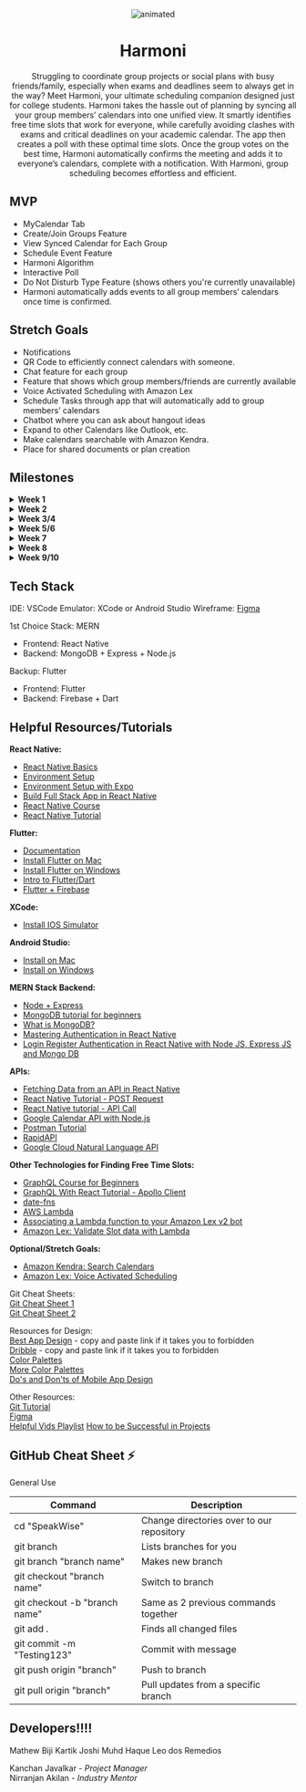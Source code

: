 

<p align="center">
  <img src="https://github.com/acm-projects/SpeakWise/assets/112922432/463d7323-d94d-4dad-ad6b-39a99ba1cde9" alt="animated" />
</p>

<h1 align="center"> Harmoni </h1>

<div align="center"> Struggling to coordinate group projects or social plans with busy friends/family, especially when exams and deadlines seem to always get in the way? Meet Harmoni, your ultimate scheduling companion designed just for college students. Harmoni takes the hassle out of planning by syncing all your group members’ calendars into one unified view. It smartly identifies free time slots that work for everyone, while carefully avoiding clashes with exams and critical deadlines on your academic calendar. The app then creates a poll with these optimal time slots. Once the group votes on the best time, Harmoni automatically confirms the meeting and adds it to everyone’s calendars, complete with a notification. With Harmoni, group scheduling becomes effortless and efficient. </div>


## MVP
- MyCalendar Tab
- Create/Join Groups Feature
- View Synced Calendar for Each Group
- Schedule Event Feature
- Harmoni Algorithm
- Interactive Poll
- Do Not Disturb Type Feature (shows others you're currently unavailable)
- Harmoni automatically adds events to all group members’ calendars once time is confirmed.

## Stretch Goals 
- Notifications
- QR Code to efficiently connect calendars with someone.
- Chat feature for each group
- Feature that shows which group members/friends are currently available
- Voice Activated Scheduling with Amazon Lex
- Schedule Tasks through app that will automatically add to group members’ calendars
- Chatbot where you can ask about hangout ideas
- Expand to other Calendars like Outlook, etc.
- Make calendars searchable with Amazon Kendra.
- Place for shared documents or plan creation



## Milestones 
<details closed>
<summary>  <strong> Week 1 </strong> </summary>
<br>
  
- Decide frontend/backend teams
- Finalize tech stack
- Research/Learn Tech Stack
- Environment Setup
- Learn Git/Github
- Begin App Design with Figma


</details>

<details closed>
<summary>  <strong> Week 2 </strong> </summary>
<br>
  
- Frontend:
  - Finish Figma Design and Prototype by the end of week
  - Learn React Native
- Backend:
  - Start looking into the API’s
  - Set up User Authentication
  - Set up Database

  
</details>

<details closed>
<summary>  <strong> Week 3/4 </strong> </summary>
<br>
  
- Frontend:
  - Login/Sign Up Pages
  - Home Page
  - MyCalendar/Connect Calendar Page
  - Shows schedule for current week
  - Groups page
- Backend:
  - Integrate Google Calendar API to display schedule in app
  - Develop Group Feature 
  - Create groups, Join groups
  - Start looking into how to find free time slots/developing algorithm idea

</details>

<details closed>
<summary>  <strong> Week 5/6 </strong> </summary>
<br>
  
- Start Integrating finished backend features with finished frontend pages (Groups, User Auth) 
- Frontend
  - Groups Page
    - Display all groups the user is in, including individual people the user has synced calendars with
  - Individual Groups Page
    - Shows synced calendar + each member and their calendar
    - Would hide specific events, just show blocks of when time is occupied
    - Shows Poll if applicable
  - Schedule Meetup Page
    - Can either pick a date range or find next best time
    - If picking date range, will find all free slots and generate a poll
  - Poll Page
    - Shows all free time slots, anonymously vote
- Backend
  - Sync events on calendar based on free time slots
  - Research how to incorporate academic deadlines into syncing and implement
  - Poll feature

</details>

<details closed>
<summary>  <strong> Week 7 </strong> </summary>
<br>
  
- Integrate finished backend features with finished frontend pages
- Finish all features
- Work on stretch goals if possible
- Frontend
  - Finish all pages
- Backend
  - Feature to add scheduled events to all group members’ calendars
  - Poll feature

</details>

<details closed>
<summary>  <strong> Week 8 </strong> </summary>
<br>
  
- Finish backend/frontend integration
- Add finishing touches
- Finish stretch goals if possible
- Begin work on presentation 

</details>

<details closed>
<summary>  <strong> Week 9/10 </strong> </summary>
<br>
  
- Prep for Presentation Night
- Finish Slides + Script + Demo

</details>


## Tech Stack 

IDE: VSCode
Emulator: XCode or Android Studio
Wireframe: [Figma](https://www.figma.com/) 

1st Choice Stack: MERN
- Frontend: React Native
- Backend: MongoDB + Express + Node.js

Backup: Flutter
- Frontend: Flutter
- Backend: Firebase + Dart

 
## Helpful Resources/Tutorials 

 <strong> React Native: </strong>
- [React Native Basics](https://reactnative.dev/docs/tutorial?language=javascript)
- [Environment Setup](https://reactnative.dev/docs/environment-setup)
- [Environment Setup with Expo](https://docs.expo.dev/router/installation/)
- [Build Full Stack App in React Native](https://www.youtube.com/watch?v=eYByUtXQbEo)
- [React Native Course](https://www.youtube.com/watch?v=ZBCUegTZF7M&t=1396s)
- [React Native Tutorial](https://www.youtube.com/watch?v=6ZnfsJ6mM5c)
 
<strong> Flutter: </strong>
- [Documentation](https://docs.flutter.dev/)
- [Install Flutter on Mac](https://www.youtube.com/watch?v=KdO9B_CZmzo)
- [Install Flutter on Windows](https://www.youtube.com/watch?v=DvZuJeTHWaw)
- [Intro to Flutter/Dart](https://www.youtube.com/watch?v=CzRQ9mnmh44)
- [Flutter + Firebase](https://www.youtube.com/watch?v=0RWLaJxW7Oc)


<strong> XCode: </strong>
- [Install IOS Simulator](https://www.youtube.com/watch?v=Ws-wnDywtMI)
  
<strong> Android Studio: </strong>
- [Install on Mac](https://www.youtube.com/watch?v=8ILww0tUSxw)
- [Install on Windows](https://www.youtube.com/watch?v=fxSKQPG37IA)

<strong> MERN Stack Backend: </strong>
- [Node + Express](https://www.youtube.com/watch?v=P5QbE9aRCLQ&list=PLaAoUJDWH9WrPXMOkqHHsPHxbhvRDqryM)
- [MongoDB tutorial for beginners](https://www.youtube.com/watch?v=6DoLxeMlVTI) 
- [What is MongoDB?](https://www.youtube.com/watch?v=ExcRbA7fy_A&list=PL4cUxeGkcC9h77dJ-QJlwGlZlTd4ecZOA)
- [Mastering Authentication in React Native](https://www.youtube.com/watch?v=tsvZFNgoXy0)
- [Login Register Authentication in React Native with Node JS, Express JS and Mongo DB](https://www.youtube.com/watch?v=p-YhMj1XHzs)


<strong> APIs: </strong>
- [Fetching Data from an API in React Native](https://www.youtube.com/watch?v=KJhg761xb3c)
- [React Native Tutorial - POST Request](https://www.youtube.com/watch?v=BecN2PxyR_0)
- [React Native tutorial - API Call](https://www.youtube.com/watch?v=NuKQk7nbk0k) 
- [Google Calendar API with Node.js](https://www.youtube.com/watch?v=2byT7fYT8UE)
- [Postman Tutorial](https://www.youtube.com/watch?v=MFxk5BZulVU)
- [RapidAPI](https://rapidapi.com/search/restaurants)
- [Google Cloud Natural Language API](https://cloud.google.com/natural-language)

<strong> Other Technologies for Finding Free Time Slots: </strong>
- [GraphQL Course for Beginners](https://www.youtube.com/watch?v=5199E50O7SI)
- [GraphQL With React Tutorial - Apollo Client](https://www.youtube.com/watch?v=YyUWW04HwKY)
- [date-fns](https://www.youtube.com/watch?v=9YZIQAmgD0o)
- [AWS Lambda](https://www.youtube.com/watch?v=UsaiOEFdfs0)
- [Associating a Lambda function to your Amazon Lex v2 bot](https://www.youtube.com/watch?v=57ZqpzHtQX4) 
- [Amazon Lex: Validate Slot data with Lambda](https://www.youtube.com/watch?v=1xRl8Ipa018)

<strong> Optional/Stretch Goals: </strong>
- [Amazon Kendra: Search Calendars](https://www.youtube.com/watch?v=Yo9YQCGG5zM)
- [Amazon Lex: Voice Activated Scheduling](https://www.youtube.com/watch?v=3AZ1n2oHtEI)




Git Cheat Sheets:      
[Git Cheat Sheet 1](https://education.github.com/git-cheat-sheet-education.pdf)                                                                                                                                                
[Git Cheat Sheet 2](https://drive.google.com/file/d/1OddwoSvNJ3dQuEBw3RERieMXmOicif9_/view)  

Resources for Design:    
[Best App Design](https://dribbble.com/tags/best-app-design) - copy and paste link if it takes you to forbidden                                                                                                                 
[Dribble](https://dribbble.com/)  - copy and paste link if it takes you to forbidden                                                                                                                                            
[Color Palettes](https://www.canva.com/colors/color-palettes/)                                                                                                                                                                  
[More Color Palettes](https://colorhunt.co/)                                                                                                                                                                                    
[Do's and Don'ts of Mobile App Design](https://realmonkey.co/mobile-app-design/the-dos-and-donts-of-mobile-app-design/)



Other Resources:           
[Git Tutorial](https://www.youtube.com/watch?v=USjZcfj8yxE)  
[Figma](https://www.figma.com/files/project/81846282/Team-project?fuid=1155168864304822849)                                                                                                                                     
[Helpful Vids Playlist](https://youtube.com/playlist?list=PLKjOhYfrGFCatnsBMIHOX0JVfcVbSZWSW&si=2M_sZDABO2NeyfB)
[How to be Successful in Projects](https://docs.google.com/document/d/18Zi3DrKG5e6g5Bojr8iqxIu6VIGl86YBSFlsnJnlM88/edit)

## GitHub Cheat Sheet ⚡️

General Use

| Command | Description |
| ------ | ------ |
| cd "SpeakWise" | Change directories over to our repository |
| git branch | Lists branches for you |
| git branch "branch name" | Makes new branch |
| git checkout "branch name" | Switch to branch |
| git checkout -b "branch name" | Same as 2 previous commands together |
| git add . | Finds all changed files |
| git commit -m "Testing123" | Commit with message |
| git push origin "branch" | Push to branch |
| git pull origin "branch" | Pull updates from a specific branch |

## Developers‼️‼️ 
Mathew Biji
Kartik Joshi
Muhd Haque
Leo dos Remedios

Kanchan Javalkar - *Project Manager*  
Nirranjan Akilan - *Industry Mentor*



